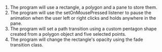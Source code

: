 1. The program will use a rectangle, a polygon and a pane to store them.
2. The program will use the setOnMousePressed listener to pause the animation when the user left or right clicks and holds anywhere in the pane.
3. The program will set a path transition using a custom pentagon shape created from a polygon object and five selected points.
4. The program will change the rectangle's opacity using the fade transition class.